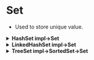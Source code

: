 # Set
- Used to store unique value.

<details><summary><b>HashSet impl->Set</b></summary> 
 
 - Do not maintain the order
 - Internal Working of HashSet
   - It uses the MashMap internally, when we add any element in HashSet it either return true or false.
   - Since HashSet uses hash map internally, so when we say set.add(value), it internally execute ```map.put(e, PRESENT)==null```  this code.
   - If value is already present in map it will reutrn non null value it turns out set.add return false value(Hash Map put method return old value)
   - similarily when map.put(key,present) return null that results in set.add(value) return true it denotes that value is not present in set.
 - dsfd
 - sdfdsf
  
</details>

<details><summary><b>LinkedHashSet impl->Set</b></summary> 
</details>

<details><summary><b>TreeSet impl->SortedSet->Set</b></summary> 
</details>
